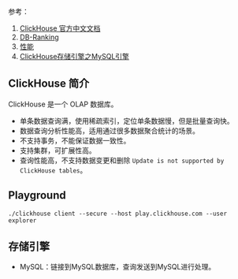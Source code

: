 参考：

1. [ClickHouse 官方中文文档](https://clickhouse.com/docs/zh/introduction/distinctive-features)
2. [DB-Ranking](https://db-engines.com/en/ranking)
2. [性能](https://benchmark.clickhouse.com/)
2. [ClickHouse存储引擎之MySQL引擎](https://schnappi18.github.io/2020/06/09/clickhouse/%E5%AD%98%E5%82%A8%E5%BC%95%E6%93%8E/ClickHouse%E5%AD%98%E5%82%A8%E5%BC%95%E6%93%8E%E4%B9%8BMySQL%E5%BC%95%E6%93%8E/)

## ClickHouse 简介

ClickHouse 是一个 OLAP 数据库。

* 单条数据查询满，使用稀疏索引，定位单条数据慢，但是批量查询快。
* 数据查询分析性能高，适用通过很多数据聚合统计的场景。
* 不支持事务，不能保证数据一致性。
* 支持集群，可扩展性高。
* 查询性能高，不支持数据变更和删除 `Update is not supported by ClickHouse tables`。


## Playground 

```shell
./clickhouse client --secure --host play.clickhouse.com --user explorer
```

## 存储引擎

* MySQL：链接到MySQL数据库，查询发送到MySQL进行处理。


